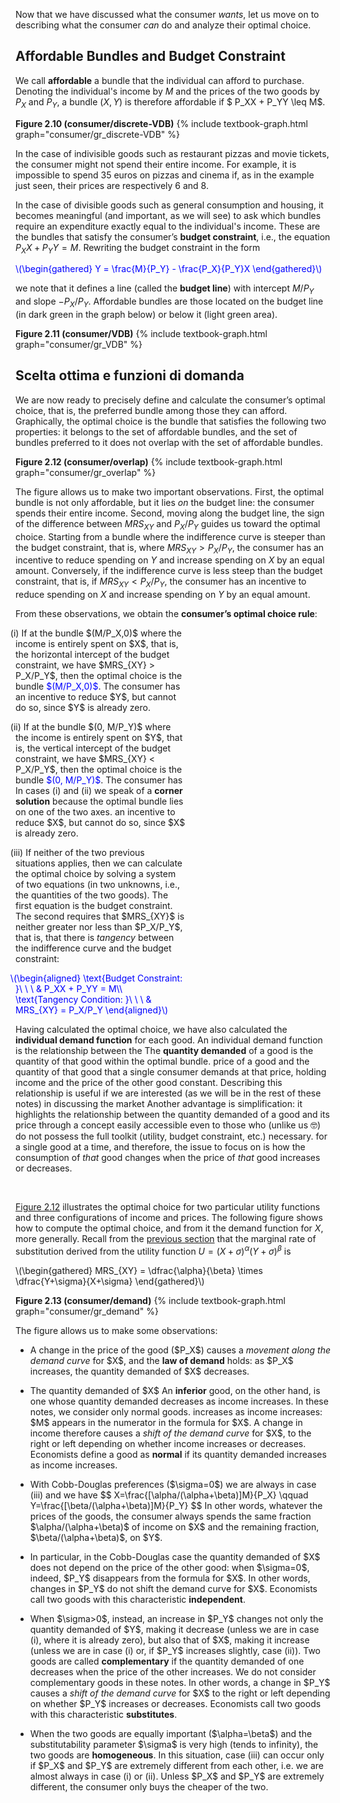



Now that we have discussed what the consumer <i>wants</i>, let us move on to describing what the consumer <i>can</i> do and analyze their optimal choice.


<h2 id="subsec_VDB">Affordable Bundles and Budget Constraint</h2>

We call <b>affordable</b> a bundle that the individual can afford to purchase. Denoting the individual's income by $M$ and the prices of the two goods by $P_X$ and $P_Y$, a bundle $(X,Y)$ is therefore affordable if $ P_XX + P_YY \leq M$.

<a id="gr_consumer/discrete-VDB"><strong>Figure 2.10 (consumer/discrete-VDB)</strong></a>
{% include textbook-graph.html graph="consumer/gr_discrete-VDB" %}

In the case of indivisible goods such as restaurant pizzas and movie tickets, the consumer might not spend their entire income. For example, it is impossible to spend 35 euros on pizzas and cinema if, as in the example just seen, their prices are respectively 6 and 8.

In the case of divisible goods such as general consumption and housing, it becomes meaningful (and important, as we will see) to ask which bundles require an expenditure exactly equal to the individual's income. These are the bundles that satisfy the consumer’s <b>budget constraint</b>, i.e., the equation $P_XX + P_YY = M$. Rewriting the budget constraint in the form
<p><span style="color: Blue;"> \(\begin{gathered} Y = \frac{M}{P_Y} - \frac{P_X}{P_Y}X \end{gathered}\) </span></p>

we note that it defines a line (called the <b>budget line</b>) with intercept $M/P_Y$ and slope $-P_X/P_Y$. Affordable bundles are those located on the budget line (in dark green in the graph below) or below it (light green area).

<a id="gr_consumer/VDB"><strong>Figure 2.11 (consumer/VDB)</strong></a>
{% include textbook-graph.html graph="consumer/gr_VDB" %}
































<h2 id="subsec_cons-opt">Scelta ottima e funzioni di domanda</h2>

We are now ready to precisely define and calculate the consumer’s optimal choice, that is, the preferred bundle among those they can afford. Graphically, the optimal choice is the bundle that satisfies the following two properties: it belongs to the set of affordable bundles, and the set of bundles preferred to it does not overlap with the set of affordable bundles.

<a id="gr_consumer/overlap"><strong>Figure 2.12 (consumer/overlap)</strong></a>
{% include textbook-graph.html graph="consumer/gr_overlap" %}

The figure allows us to make two important observations. First, the optimal bundle is not only affordable, but it lies <i>on</i> the budget line: the consumer spends their entire income. Second, moving along the budget line, the sign of the difference between $MRS_{XY}$ and $P_X/P_Y$ guides us toward the optimal choice. Starting from a bundle where the indifference curve is steeper than the budget constraint, that is, where $MRS_{XY} > P_X/P_Y$, the consumer has an incentive to reduce spending on $Y$ and increase spending on $X$ by an equal amount. Conversely, if the indifference curve is less steep than the budget constraint, that is, if $MRS_{XY} < P_X/P_Y$, the consumer has an incentive to reduce spending on $X$ and increase spending on $Y$ by an equal amount.

From these observations, we obtain the <b>consumer’s optimal choice rule</b>:

<style>
div.alfpar {
  text-indent: -3%;
  max-width: 54%;
  /*text-align: justify;*/
}
</style>



<div class="alfpar">
	<p>
		(i) If at the bundle $(M/P_X,0)$ where the income 
		is entirely spent on $X$, that is, the horizontal intercept
		of the budget constraint, we have $MRS_{XY} > P_X/P_Y$, then the optimal choice is the bundle <span style="color: Blue;">$(M/P_X,0)$</span>. The consumer has an incentive to reduce $Y$, but cannot do so, since $Y$ is already zero.
	</p>
    <p>
		(ii) If at the bundle $(0, M/P_Y)$ where the income
		is entirely spent on $Y$, that is, the vertical intercept
		of the budget constraint, we have $MRS_{XY} < P_X/P_Y$, then the optimal choice is the bundle <span style="color: Blue;">$(0, M/P_Y)$</span>. The consumer has
		<span class="marginnote">
		In cases (i) and (ii) we speak of a <b>corner solution</b> because the optimal bundle lies on one of the two axes.
		</span>
		an incentive to reduce $X$, but cannot do so, since $X$ is already zero.
	</p>
    <p>
		(iii) If neither of the two previous situations applies, then we can calculate the optimal choice by solving a system of two equations (in two unknowns, i.e., the quantities of the two goods). The first equation is the budget constraint. The second requires that $MRS_{XY}$ is neither greater nor less than $P_X/P_Y$, that is, that there is <i>tangency</i> between the indifference curve and the budget constraint:
		<p><span style="color: Blue;">
    \(\begin{aligned}
    \text{Budget Constraint: }\ \ \  &amp; P_XX + P_YY = M\\
    \text{Tangency Condition: }\ \ \  &amp; MRS_{XY} = P_X/P_Y
    \end{aligned}\)
		</span>
  </p>
	</p>
</div>






Having calculated the optimal choice, we have also calculated the <b>individual demand function</b> for each good. An individual demand function is the relationship between the
<span class="marginnote">
The <b>quantity demanded</b> of a good is the quantity of that good within the optimal bundle.
</span>
price of a good and the quantity of that good that a single consumer demands
at that price, holding income and the price of the other good constant. Describing this relationship is useful
if we are interested (as we will be in the rest of these notes) in discussing the market
<span class="marginnote">
Another advantage is simplification: it highlights the relationship between the quantity demanded of a good and its price through a concept easily accessible even to those who (unlike us 🤓) do not possess the full toolkit (utility, budget constraint, etc.) necessary.
</span>
for a single good at a time, and therefore, the issue to focus on is how the consumption of <i>that</i> good changes when the price of <i>that</i> good increases or decreases.








<br>


<a href="{{ site.baseurl }}/en/I/2/3#gr_consumer/overlap">Figure 2.12</a> illustrates the optimal choice for two particular utility functions and three configurations of income and prices. The following figure shows how to compute the optimal choice, and from it the demand function for $X$, more generally. Recall from the <a href="{{ site.baseurl }}/en/I/2/2#gr_consumer/cobb-s-pref">previous section</a> that the marginal rate of substitution derived from the utility function $U=(X+\sigma)^\alpha(Y+\sigma)^\beta$ is

  <p>
  \(\begin{gathered}
  MRS_{XY} = \dfrac{\alpha}{\beta} \times \dfrac{Y+\sigma}{X+\sigma}
  \end{gathered}\)
  </p>


<a id="gr_consumer/demand"><strong>Figure 2.13 (consumer/demand)</strong></a>
{% include textbook-graph.html graph="consumer/gr_demand" %}






The figure allows us to make some observations:

<ul>
  <li>
    <p>
    A change in the price of the good ($P_X$) causes a <i>movement along the demand curve</i> for $X$, and the <b>law of demand</b> holds: as $P_X$ increases, the quantity demanded of $X$ decreases.
    </p>
  </li>
  <li>
    <p>
    The quantity demanded of $X$
    <span class="marginnote">
    An <b>inferior</b> good, on the other hand, is one whose quantity demanded decreases as income increases. In these notes, we consider only normal goods.
    </span>
    increases as income increases: $M$ appears in the numerator in the formula for $X$. A change in income therefore causes a <i>shift of the demand curve</i> for $X$, to the right or left depending on whether income increases or decreases. Economists define a good as <b>normal</b> if its quantity demanded increases as income increases.
    </p>
  </li>
  <li>
    <p id="item_cobb-optchoice">
    With Cobb-Douglas preferences ($\sigma=0$) we are always in case (iii) and we have
    $$
    X=\frac{[\alpha/(\alpha+\beta)]M}{P_X}
    \qquad
    Y=\frac{[\beta/(\alpha+\beta)]M}{P_Y}
    $$
    In other words, whatever the prices of the goods, the consumer always spends the same fraction $\alpha/(\alpha+\beta)$ of income on $X$ and the remaining fraction, $\beta/(\alpha+\beta)$, on $Y$.
    </p>
  </li>
  <li>
    <p>
    In particular, in the Cobb-Douglas case the quantity demanded of $X$ does not depend on the price of the other good: when $\sigma=0$, indeed, $P_Y$ disappears from the formula for $X$. In other words, changes in $P_Y$ do not shift the demand curve for $X$. Economists call two goods with this characteristic <b>independent</b>.
    </p>
  </li>
  <li>
    <p>
    When $\sigma>0$, instead, an increase in $P_Y$ changes not only the quantity demanded of $Y$, making it decrease (unless we are in case (i), where it is already zero), but also that of $X$, making it increase (unless we are in case (i) or, if $P_Y$ increases slightly, case (ii)).
    <span class="marginnote">
    Two goods are called <b>complementary</b> if the quantity demanded of one decreases when the price of the other increases. We do not consider complementary goods in these notes.
    </span>
    In other words, a change in $P_Y$ causes a <i>shift of the demand curve</i> for $X$ to the right or left depending on whether $P_Y$ increases or decreases. Economists call two goods with this characteristic <b>substitutes</b>.
    </p>
  </li>
  <li>
    <p>
      When the two goods are equally important ($\alpha=\beta$) and the substitutability parameter $\sigma$ is very high (tends to infinity), the two goods are <b>homogeneous</b>. In this situation, case (iii) can occur only if $P_X$ and $P_Y$ are extremely different from each other, i.e. we are almost always in case (i) or (ii). Unless $P_X$ and $P_Y$ are extremely different, the consumer only buys the cheaper of the two.
    </p>
  </li>
</ul>










